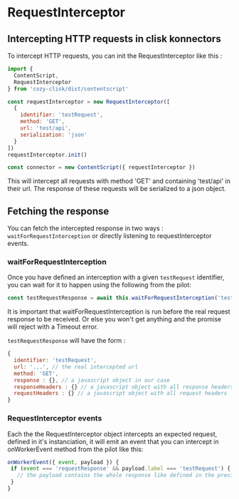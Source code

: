 # RequestInterceptor

## Intercepting HTTP requests in clisk konnectors

To intercept HTTP requests, you can init the RequestInterceptor like this :

```javascript
import {
  ContentScript,
  RequestInterceptor
} from 'cozy-clisk/dist/contentscript'

const requestInterceptor = new RequestInterceptor([
  {
    identifier: 'testRequest',
    method: 'GET',
    url: 'test/api',
    serialization: 'json'
  }
])
requestInterceptor.init()

const connector = new ContentScript({ requestInterceptor })
```

This will intercept all requests with method 'GET' and containing 'test/api' in their url. The
response  of these requests will be serialized to a json object.

## Fetching the response

You can fetch the intercepted response in two ways : `waitForRequestInterception` or directly
listening to requestInterceptor events.


### waitForRequestInterception

Once you have defined an interception with a given `testRequest` identifier, you can wait for it to
happen using the following from the pilot:

```javascript
const testRequestResponse = await this.waitForRequestInterception('testRequest')
```

It is important that waitForRequestInterception is run before the real request response to be
received. Or else you won't get anything and the promise will reject with a Timeout error.

`testRequestResponse` will have the form :

```javascript
{
  identifier: 'testRequest',
  url: '...', // the real intercepted url
  method: 'GET',
  response : {}, // a javascript object in our case
  responseHeaders : {} // a javascript object with all response headers
  requestHeaders : {} // a javascript object with all request headers
}
```

### RequestInterceptor events

Each the the RequestInterceptor object intercepts an expected request, defined in it's
instanciation, it will emit an event that you can intercept in onWorkerEvent method from the pilot
 like this:

 ```javascript
 onWorkerEvent({ event, payload }) {
  if (event === 'requestResponse' && payload.label === 'testRequest') {
    // the payload contains the whole response like defined in the previous section
  }
}
 ```





